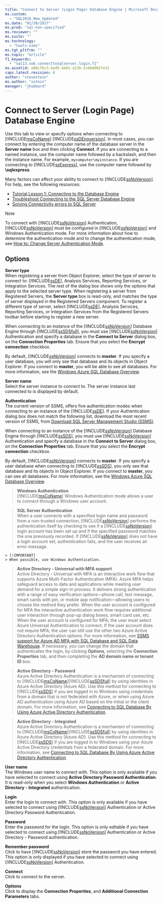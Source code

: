 ```yaml
---
title: "Connect to Server (Login Page) Database Engine | Microsoft Docs"
ms.custom: 
  - "SQL2016_New_Updated"
ms.date: "01/30/2017"
ms.prod: "sql-non-specified"
ms.reviewer: ""
ms.suite: ""
ms.technology: 
  - "tools-ssms"
ms.tgt_pltfrm: ""
ms.topic: "article"
f1_keywords: 
  - "sql13.swb.connecttosqlserver.login.f1"
ms.assetid: e08cfbc3-bed5-4401-a13b-1c66d902fe32
caps.latest.revision: 6
author: "stevestein"
ms.author: "sstein"
manager: "jhubbard"
---
```

# Connect to Server (Login Page) Database Engine
Use this tab to view or specify options when connecting to [!INCLUDE[msCoName](../../includes/msconame_md.md)] [!INCLUDE[ssDEnoversion](../../includes/ssdenoversion_md.md)]. In most cases, you can connect by entering the computer name of the database server in the **Server name** box and then clicking **Connect**. If you are connecting to a named instance, use the computer name followed by a backslash, and then the instance name. For example, `mycomputer\myinstance`. If you are connecting to [!INCLUDE[ssExpress](../../includes/ssexpress_md.md)], use the computer name followed by **\sqlexpress**.  
  
Many factors can affect your ability to connect to [!INCLUDE[ssNoVersion](../../includes/ssnoversion_md.md)]. For help, see the following resources:  
- [Tutorial Lesson 1: Connecting to the Database Engine](../../relational-databases/lesson-1-connecting-to-the-database-engine.md)  
- [Troubleshoot Connecting to the SQL Server Database Engine](../../database-engine/configure-windows/troubleshoot-connecting-to-the-sql-server-database-engine.md)  
- [Solving Connectivity errors to SQL Server](https://support.microsoft.com/help/4009936/solving-connectivity-errors-to-sql-server)    
  
> [!NOTE]  
> To connect with [!INCLUDE[ssNoVersion](../../includes/ssnoversion_md.md)] Authentication, [!INCLUDE[ssNoVersion](../../includes/ssnoversion_md.md)] must be configured in [!INCLUDE[ssNoVersion](../../includes/ssnoversion_md.md)] and Windows Authentication mode. For more information about how to determine the authentication mode and to change the authentication mode, see [How to: Change Server Authentication Mode](http://msdn.microsoft.com/en-us/79babcf8-19fd-4495-b8eb-453dc575cac0).  
  
## Options  
**Server type**  
When registering a server from Object Explorer, select the type of server to connect to: [!INCLUDE[ssDE](../../includes/ssde_md.md)], Analysis Services, Reporting Services, or Integration Services. The rest of the dialog box shows only the options that apply to the selected server type. When registering a server from Registered Servers, the **Server type** box is read-only, and matches the type of server displayed in the Registered Servers component. To register a different type of server, select [!INCLUDE[ssDE](../../includes/ssde_md.md)], Analysis Services, Reporting Services, or Integration Services from the Registered Servers toolbar before starting to register a new server.  
  
When connecting to an instance of the [!INCLUDE[ssNoVersion](../../includes/ssnoversion_md.md)] Database Engine through [!INCLUDE[ssSDSfull](../../includes/sssdsfull_md.md)], you must use [!INCLUDE[ssNoVersion](../../includes/ssnoversion_md.md)] Authentication and specify a database in the **Connect to Server** dialog box, on the **Connection Properties** tab. Ensure that you select the **Encrypt connection** checkbox.  
  
By default, [!INCLUDE[ssNoVersion](../../includes/ssnoversion_md.md)] connects to **master**. If you specify a user database, you will only see that database and its objects in Object Explorer. If you connect to **master**, you will be able to see all databases. For more information, see the [Windows Azure SQL Database Overview](http://go.microsoft.com/fwlink/?LinkId=163948).  
  
**Server name**  
Select the server instance to connect to. The server instance last connected to is displayed by default.  
  
**Authentication**  
The current version of SSMS, offers five authentication modes when connecting to an instance of the [!INCLUDE[ssDE](../../includes/ssde_md.md)]. If your Authentication dialog box does not match the following list, download the most recent version of SSMS, from [Download SQL Server Management Studio (SSMS)](../download-sql-server-management-studio-ssms.md).     
  
When connecting to an instance of the [!INCLUDE[ssNoVersion](../../includes/ssnoversion_md.md)] Database Engine through [!INCLUDE[ssSDS](../../includes/sssds_md.md)], you must use [!INCLUDE[ssNoVersion](../../includes/ssnoversion_md.md)] Authentication and specify a database in the **Connect to Server** dialog box, on the **Connection Properties** tab. Ensure that you select the **Encrypt connection** checkbox.  
  
By default, [!INCLUDE[ssNoVersion](../../includes/ssnoversion_md.md)] connects to **master**. If you specify a user database when connecting to [!INCLUDE[ssSDS](../../includes/sssds_md.md)], you only see that database and its objects in Object Explorer. If you connect to **master**, you can see all databases. For more information, see the [Windows Azure SQL Database Overview](http://go.microsoft.com/fwlink/?LinkId=163948).  
  
  > **Windows Authentication**  
[!INCLUDE[msCoName](../../includes/msconame_md.md)] Windows Authentication mode allows a user to connect through a Windows user account.  
  
  > **SQL Server Authentication**  
When a user connects with a specified login name and password from a non-trusted connection, [!INCLUDE[ssNoVersion](../../includes/ssnoversion_md.md)] performs the authentication itself by checking to see if a [!INCLUDE[ssNoVersion](../../includes/ssnoversion_md.md)] login account has been set up and if the specified password matches the one previously recorded. If [!INCLUDE[ssNoVersion](../../includes/ssnoversion_md.md)] does not have a login account set, authentication fails, and the user receives an error message.  
  
    > [!IMPORTANT]  
    > When possible, use Windows Authentication.  

  
  > **Active Directory - Universal with MFA support**  
Active Directory - Universal with MFA is an interactive work flow that supports Azure Multi-Factor Authentication (MFA). Azure MFA helps safeguard access to data and applications while meeting user demand for a simple sign-in process. It delivers strong authentication with a range of easy verification options—phone call, text message, smart cards with pin, or mobile app notification—allowing users to choose the method they prefer. When the user account is configured for MFA the interactive authentication work flow requires additional user interaction through pop-up dialog boxes, smart card use, etc. When the user account is configured for MFA, the user must select Azure Universal Authentication to connect. If the user account does not require MFA, the user can still use the other two Azure Active Directory Authentication options. For more information, see [SSMS support for Azure AD MFA with SQL Database and SQL Data Warehouse](https://azure.microsoft.com/documentation/articles/sql-database-ssms-mfa-authentication/). If necessary, you can change the domain that authenticates the login, by clicking **Options**, selecting the **Connection Properties** tab, and then completing the **AD domain name or tenant ID** box.  

  > **Active Directory - Password**  
Azure Active Directory Authentication is a mechanism of connecting to [!INCLUDE[msCoName](../../includes/msconame_md.md)][!INCLUDE[ssSDSfull](../../includes/sssdsfull_md.md)] by using identities in Azure Active Directory (Azure AD).  Use this method for connecting to [!INCLUDE[ssSDS](../../includes/sssds_md.md)] if you are logged in to Windows using credentials from a domain that is not federated with Azure, or when using Azure AD authentication using Azure AD based on the initial or the client domain. For more information, see [Connecting to SQL Database By Using Azure Active Directory Authentication](https://azure.microsoft.com/documentation/articles/sql-database-aad-authentication/).  
  
  > **Active Directory - Integrated**  
Azure Active Directory Authentication is a mechanism of connecting to [!INCLUDE[msCoName](../../includes/msconame_md.md)][!INCLUDE[ssSDSfull](../../includes/sssdsfull_md.md)] by using identities in Azure Active Directory (Azure AD). Use this method for connecting to [!INCLUDE[ssSDS](../../includes/sssds_md.md)] if you are logged in to Windows using your Azure Active Directory credentials from a federated domain. For more information, see [Connecting to SQL Database By Using Azure Active Directory Authentication](https://azure.microsoft.com/documentation/articles/sql-database-aad-authentication/).  
  
**User name**  
The Windows user name to connect with. This option is only available if you have selected to connect using **Active Directory Password Authentication**. It is read-only when you select **Windows Authentication** or **Active Directory - Integrated** authentication.  
  
**Login**  
Enter the login to connect with. This option is only available if you have selected to connect using [!INCLUDE[ssNoVersion](../../includes/ssnoversion_md.md)] Authentication or Active Directory Password Authentication.  
  
**Password**  
Enter the password for the login. This option is only editable if you have selected to connect using [!INCLUDE[ssNoVersion](../../includes/ssnoversion_md.md)] Authentication or Active Directory - Password authentication.  
  
**Remember password**  
Click to have [!INCLUDE[ssNoVersion](../../includes/ssnoversion_md.md)] store the password you have entered. This option is only displayed if you have selected to connect using [!INCLUDE[ssNoVersion](../../includes/ssnoversion_md.md)] Authentication.  
  
**Connect**  
Click to connect to the server.  
  
**Options**  
Click to display the **Connection Properties**, and **Additional Connection Parameters** tabs.  
   
  
